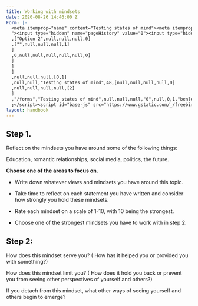 ```yaml
---
title: Working with mindsets
date: 2020-08-26 14:46:00 Z
Form: |-
  <meta itemprop="name" content="Testing states of mind"><meta itemprop="faviconUrl" content="https://ssl.gstatic.com/docs/spreadsheets/forms/favicon_qp2.png"><meta itemprop="url" content="https://docs.google.com/forms/d/e/1FAIpQLSfnT1J2qYOd3B2MOLzYzA_c0zysKAInUhOWidXAT3dNn3IN4A/viewform?embedded=true&amp;usp=embed_googleplus"><meta itemprop="embedURL" content="https://docs.google.com/forms/d/e/1FAIpQLSfnT1J2qYOd3B2MOLzYzA_c0zysKAInUhOWidXAT3dNn3IN4A/viewform?embedded=true&amp;usp=embed_googleplus"><meta itemprop="thumbnailUrl" content="https://ssl.gstatic.com/docs/forms/social/social-forms-big-2.png"><meta itemprop="image" content="https://ssl.gstatic.com/docs/forms/social/social-forms-big-2.png"><meta itemprop="imageUrl" content="https://ssl.gstatic.com/docs/forms/social/social-forms-big-2.png"><div class="freebirdFormviewerViewFormContentWrapper"><div class="freebirdFormviewerViewCenteredContent"><form action="https://docs.google.com/forms/u/0/d/e/1FAIpQLSfnT1J2qYOd3B2MOLzYzA_c0zysKAInUhOWidXAT3dNn3IN4A/formResponse?embedded=true" target="_self" method="POST" id="mG61Hd" jsmodel="TOfxwf Q91hve" data-response="%.@.[]]" data-first-entry="0" data-last-entry="1" data-is-first-page="true"><div jscontroller="yUS4Lc" jsaction="rcuQ6b:rcuQ6b;UxRBlf:rcuQ6b;"><div jsname="o6bZLc"></div></div><div class="freebirdFormviewerViewFormCard exportFormCard"><div class="freebirdFormviewerViewFormContent"><div class="freebirdFormviewerViewNoPadding"><div class="freebirdFormviewerViewHeaderHeader exportHeader"><div class="freebirdFormviewerViewHeaderThemeStripe freebirdSolidBackground exportThemeStripe"></div><div class="freebirdFormviewerViewHeaderTitleRow"><div class="freebirdFormviewerViewHeaderTitle exportFormTitle freebirdCustomFont" dir="auto" role="heading" aria-level="1">Testing states of mind</div></div><div jsname="F0H8Yc" class="freebirdCommonViewSecurequizSecureQuizBannerContainer"></div></div></div><div class="freebirdFormviewerViewItemList" role="list"><div class="freebirdFormviewerViewNumberedItemContainer"><div jsmodel="CP1oW" data-params="%.@.[1625250885,&quot;This is a question&quot;,null,2,[[128768515,[[&quot;Option 1&quot;,null,null,null,false],[&quot;Option 2&quot;,null,null,null,false],[&quot;&quot;,null,null,null,true]],false,[],[],null,null,null,false]],null,null,null,[]],&quot;i1&quot;,&quot;i2&quot;,&quot;i3&quot;,false]" class="m2"><div jscontroller="sWGJ4b" jsaction="EEvAHc:yfX9oc;" class="freebirdFormviewerComponentsQuestionBaseRoot"><div class="freebirdFormviewerComponentsQuestionBaseHeader"><div class="freebirdFormviewerComponentsQuestionBaseTitleDescContainer"><div id="i1" class="freebirdFormviewerComponentsQuestionBaseTitle exportItemTitle freebirdCustomFont" role="heading" aria-level="3">This is a question</div><div class="freebirdFormviewerComponentsQuestionBaseDescription" id="i2"></div></div></div><div jscontroller="UmOCme" jsaction="rcuQ6b:vZc4S;O22p3e:zjh6rb;b2trFe:eVidQc;JIbuQc:RgMCxe(YlCLKb);sPvj8e:d3sQLd;TYy3Ne:RgMCxe;" class="freebirdFormviewerComponentsQuestionRadioRoot" jsname="GCYh9b"><input type="hidden" name="entry.128768515_sentinel" jsname="DTMEae"><div jscontroller="eFy6Rc" jsaction="sPvj8e:Gh295d" jsname="cnAzRb"><div class="appsMaterialWizToggleRadiogroupGroupContainer exportGroupContainer freebirdFormviewerViewItemsRadiogroupRadioGroup" jscontroller="wPRNsd" jsshadow="" jsaction="keydown: I481le;JIbuQc:JIbuQc;rcuQ6b:rcuQ6b" jsname="wCJL8" aria-labelledby="i1" aria-describedby="i2 i3" role="radiogroup"><span jsslot="" role="presentation" jsname="bN97Pc" class="appsMaterialWizToggleRadiogroupGroupContent exportGroupContent"><div class="freebirdFormviewerComponentsQuestionRadioChoicesContainer"><div class="freebirdFormviewerComponentsQuestionRadioChoice freebirdFormviewerComponentsQuestionRadioOptionContainer"><label for="i5" class="docssharedWizToggleLabeledContainer freebirdFormviewerComponentsQuestionRadioRadio"><div class="docssharedWizToggleLabeledLabelWrapper exportLabelWrapper"><div class="appsMaterialWizToggleRadiogroupElContainer exportContainerEl  docssharedWizToggleLabeledControl freebirdThemedRadio freebirdThemedRadioDarkerDisabled"><div id="i5" class="appsMaterialWizToggleRadiogroupEl exportToggleEl" jscontroller="D8e5bc" jsaction="keydown:I481le;dyRcpb:dyRcpb;click:cOuCgd; mousedown:UX7yZ; mouseup:lbsD7e; mouseenter:tfO1Yc; mouseleave:JywGue; focus:AHmuwe; blur:O22p3e; contextmenu:mg9Pef;touchstart:p6p2H; touchmove:FwuNnf; touchend:yfqBxc(preventMouseEvents=true|preventDefault=true); touchcancel:JMtRjd;" jsshadow="" aria-label="Option 1" data-value="Option 1" role="radio" aria-checked="false" aria-posinset="1" aria-setsize="3" tabindex="0"><div class="appsMaterialWizToggleRadiogroupInk exportInk"></div><div class="appsMaterialWizToggleRadiogroupInnerBox"></div><div class="appsMaterialWizToggleRadiogroupRadioButtonContainer"><div class="appsMaterialWizToggleRadiogroupOffRadio exportOuterCircle"><div class="appsMaterialWizToggleRadiogroupOnRadio exportInnerCircle"></div></div></div></div></div><div class="docssharedWizToggleLabeledContent"><div class="docssharedWizToggleLabeledPrimaryText"><span dir="auto" class="docssharedWizToggleLabeledLabelText exportLabel freebirdFormviewerComponentsQuestionRadioLabel">Option 1</span></div></div></div></label></div><div class="freebirdFormviewerComponentsQuestionRadioChoice freebirdFormviewerComponentsQuestionRadioOptionContainer"><label for="i8" class="docssharedWizToggleLabeledContainer freebirdFormviewerComponentsQuestionRadioRadio"><div class="docssharedWizToggleLabeledLabelWrapper exportLabelWrapper"><div class="appsMaterialWizToggleRadiogroupElContainer exportContainerEl  docssharedWizToggleLabeledControl freebirdThemedRadio freebirdThemedRadioDarkerDisabled"><div id="i8" class="appsMaterialWizToggleRadiogroupEl exportToggleEl" jscontroller="D8e5bc" jsaction="keydown:I481le;dyRcpb:dyRcpb;click:cOuCgd; mousedown:UX7yZ; mouseup:lbsD7e; mouseenter:tfO1Yc; mouseleave:JywGue; focus:AHmuwe; blur:O22p3e; contextmenu:mg9Pef;touchstart:p6p2H; touchmove:FwuNnf; touchend:yfqBxc(preventMouseEvents=true|preventDefault=true); touchcancel:JMtRjd;" jsshadow="" aria-label="Option 2" data-value="Option 2" role="radio" aria-checked="false" aria-posinset="2" aria-setsize="3" tabindex="-1"><div class="appsMaterialWizToggleRadiogroupInk exportInk"></div><div class="appsMaterialWizToggleRadiogroupInnerBox"></div><div class="appsMaterialWizToggleRadiogroupRadioButtonContainer"><div class="appsMaterialWizToggleRadiogroupOffRadio exportOuterCircle"><div class="appsMaterialWizToggleRadiogroupOnRadio exportInnerCircle"></div></div></div></div></div><div class="docssharedWizToggleLabeledContent"><div class="docssharedWizToggleLabeledPrimaryText"><span dir="auto" class="docssharedWizToggleLabeledLabelText exportLabel freebirdFormviewerComponentsQuestionRadioLabel">Option 2</span></div></div></div></label></div><div class="freebirdFormviewerComponentsQuestionRadioChoice freebirdFormviewerComponentsQuestionRadioOptionContainer freebirdFormviewerComponentsQuestionRadioOtherChoice" jsname="MaDKvc"><label for="i11" class="docssharedWizToggleLabeledContainer freebirdFormviewerComponentsQuestionRadioRadio"><div class="docssharedWizToggleLabeledLabelWrapper exportLabelWrapper"><div class="appsMaterialWizToggleRadiogroupElContainer exportContainerEl  docssharedWizToggleLabeledControl freebirdThemedRadio freebirdThemedRadioDarkerDisabled"><div id="i11" class="appsMaterialWizToggleRadiogroupEl exportToggleEl" jscontroller="D8e5bc" jsaction="keydown:I481le;dyRcpb:dyRcpb;click:cOuCgd; mousedown:UX7yZ; mouseup:lbsD7e; mouseenter:tfO1Yc; mouseleave:JywGue; focus:AHmuwe; blur:O22p3e; contextmenu:mg9Pef;touchstart:p6p2H; touchmove:FwuNnf; touchend:yfqBxc(preventMouseEvents=true|preventDefault=true); touchcancel:JMtRjd;" jsshadow="" data-value="__other_option__" role="radio" aria-checked="false" aria-posinset="3" aria-setsize="3" tabindex="0"><div class="appsMaterialWizToggleRadiogroupInk exportInk"></div><div class="appsMaterialWizToggleRadiogroupInnerBox"></div><div class="appsMaterialWizToggleRadiogroupRadioButtonContainer"><div class="appsMaterialWizToggleRadiogroupOffRadio exportOuterCircle"><div class="appsMaterialWizToggleRadiogroupOnRadio exportInnerCircle"></div></div></div></div></div><div class="docssharedWizToggleLabeledContent"><div class="docssharedWizToggleLabeledPrimaryText"><span dir="auto" class="docssharedWizToggleLabeledLabelText exportLabel freebirdFormviewerComponentsQuestionRadioLabel">Other:</span></div></div></div></label><div class="freebirdFormviewerComponentsQuestionRadioOtherInput" jsaction="keydown:npT2md" jsshadow=""><span jsslot=""><div class="quantumWizTextinputSimpleinputEl freebirdThemedInput freebirdFormviewerComponentsQuestionRadioOtherInputElement" jscontroller="pxq3x" jsaction="clickonly:KjsqPd; focus:Jt1EX; blur:fpfTEe; input:Lg5SV" jsshadow="" jsname="R6ztRd"><div class="quantumWizTextinputSimpleinputMainContent exportContent"><div class="quantumWizTextinputSimpleinputContentArea"><input type="text" class="quantumWizTextinputSimpleinputInput exportInput" jsname="YPqjbf" autocomplete="off" tabindex="0" aria-label="Other response" dir="auto" data-initial-dir="auto" data-initial-value=""></div><div class="quantumWizTextinputSimpleinputUnderline exportUnderline"></div><div jsname="XmnwAc" class="quantumWizTextinputSimpleinputFocusUnderline exportFocusUnderline"></div></div></div></span></div></div></div></span></div></div><div class="freebirdFormviewerComponentsQuestionRadioFooter"><div class="freebirdWidgetsDeselectableradioButton freebirdWidgetsDeselectableradioHidden" jsname="YlCLKb"><div role="button" class="appsMaterialWizButtonEl appsMaterialWizButtonPaperbuttonEl appsMaterialWizButtonPaperbuttonText" jscontroller="VXdfxd" jsaction="click:cOuCgd; mousedown:UX7yZ; mouseup:lbsD7e; mouseenter:tfO1Yc; mouseleave:JywGue;touchstart:p6p2H; touchmove:FwuNnf; touchend:yfqBxc(preventMouseEvents=true|preventDefault=true); touchcancel:JMtRjd;focus:AHmuwe; blur:O22p3e; contextmenu:mg9Pef;" jsshadow="" aria-disabled="false" tabindex="0"><div class="appsMaterialWizButtonPaperbuttonRipple exportInk" jsname="ksKsZd"></div><div class="appsMaterialWizButtonPaperbuttonFocusOverlay exportOverlay"></div><span jsslot="" class="appsMaterialWizButtonPaperbuttonContent exportButtonContent"><span class="appsMaterialWizButtonPaperbuttonLabel quantumWizButtonPaperbuttonLabel exportLabel">Clear selection</span></span></div></div></div></div><div jsname="Rfh2Tc" class="freebirdFormviewerComponentsQuestionBaseValidationError" id="i3" role="alert"></div></div></div></div></div><div class="freebirdFormviewerViewNavigationNavControls" jscontroller="lSvzH" jsaction="rcuQ6b:npT2md;JIbuQc:Gl574d(QR6bsb),V3upec(GeGHKb),HiUbje(M2UYVd),NPBnCf(OCpkoe);" data-shuffle-seed="-7913100039820221075" data-should-execute-invisible-captcha-challenge="false" data-is-receipt-checked="false"><div class="freebirdFormviewerViewNavigationButtonsAndProgress"><div class="freebirdFormviewerViewNavigationLeftButtons"><div role="button" class="appsMaterialWizButtonEl appsMaterialWizButtonPaperbuttonEl appsMaterialWizButtonPaperbuttonFilled freebirdFormviewerViewNavigationSubmitButton freebirdThemedFilledButtonM2" jscontroller="VXdfxd" jsaction="click:cOuCgd; mousedown:UX7yZ; mouseup:lbsD7e; mouseenter:tfO1Yc; mouseleave:JywGue;touchstart:p6p2H; touchmove:FwuNnf; touchend:yfqBxc(preventMouseEvents=true|preventDefault=true); touchcancel:JMtRjd;focus:AHmuwe; blur:O22p3e; contextmenu:mg9Pef;" jsshadow="" jsname="M2UYVd" aria-disabled="false" tabindex="0"><div class="appsMaterialWizButtonPaperbuttonRipple exportInk" jsname="ksKsZd"></div><div class="appsMaterialWizButtonPaperbuttonFocusOverlay exportOverlay"></div><span jsslot="" class="appsMaterialWizButtonPaperbuttonContent exportButtonContent"><span class="appsMaterialWizButtonPaperbuttonLabel quantumWizButtonPaperbuttonLabel exportLabel">Submit</span></span></div></div></div><div class="freebirdFormviewerViewNavigationPasswordWarning">Never submit passwords through Google Forms.</div></div><input type="hidden" name="fvv" value="1"><input type="hidden" name="draftResponse" value="[null,null,&quot;-7913100039820221075&quot;]
  "><input type="hidden" name="pageHistory" value="0"><input type="hidden" name="fbzx" value="-7913100039820221075"></div><div class="freebirdFormviewerViewFooterEmbeddedBackground"><div class="freebirdFormviewerViewFooterFooterContainer"><div class="freebirdFormviewerViewFooterFooterBarLeft"><div class="freebirdFormviewerViewFooterEmbeddedLogoImage"><a dir="auto" href="//www.google.com/forms/about/?utm_source=product&amp;utm_medium=forms_logo&amp;utm_campaign=forms"><img src="https://www.gstatic.com/images/branding/googlelogo/svg/googlelogo_dark_clr_74x24px.svg" alt="Google" height="14px" width="45px"><span class="freebirdCommonViewProductnameEmbedLockupText">Forms</span></a></div><div class="freebirdFormviewerViewFooterEmbeddedDisclaimer freebirdDisclaimerColor">This form was created inside Benlongdendesign.co.uk.</div></div><div class="freebirdFormviewerViewFooterFooterBarRight"><div class="freebirdFormviewerViewFooterEmbeddedFooterIconContainer"><div class="freebirdFormviewerViewFooterEmbeddedMenu"><div role="button" class="quantumWizButtonEl quantumWizMenuPapermenuiconbuttonEl quantumWizMenuPapermenuiconbuttonLight freebirdFormviewerViewFooterEmbeddedMenu freebirdFormviewerViewFooterOverflowButton" jscontroller="iSvg6e" jsaction="click:cOuCgd; mousedown:UX7yZ; mouseup:lbsD7e; mouseenter:tfO1Yc; mouseleave:JywGue; focus:AHmuwe; blur:O22p3e; contextmenu:mg9Pef;touchstart:p6p2H; touchmove:FwuNnf; touchend:yfqBxc(preventMouseEvents=true|preventDefault=true); touchcancel:JMtRjd;;keydown:I481le;" jsshadow="" jsname="pzCKEc" aria-label="More" aria-disabled="false" tabindex="0" data-tooltip="More" aria-haspopup="true" aria-expanded="false" data-menu-corner="bottom-end" data-tooltip-vertical-offset="-12" data-tooltip-horizontal-offset="0" data-tooltip-position="top"><div class="quantumWizMenuPapermenuiconbuttonRipple exportInk" jsname="ksKsZd"></div><span jsslot="" class="quantumWizMenuPapermenuiconbuttonContent exportContent"><span class="quantumWizMenuPapermenuiconbuttonLabel exportLabel"><div class="freebirdMaterialIconIconEl freebirdMaterialIconIconUpdatedM2"><div class="freebirdMaterialIconIconImage freebirdMaterialIconIconDarkIcon freebird-qp-icon-more-vertical-b" aria-hidden="true">&nbsp;</div><div class="freebirdMaterialIconIconImage freebirdMaterialIconIconLightIcon freebird-qp-icon-more-vertical-w" aria-hidden="true">&nbsp;</div><div class="freebirdMaterialIconIconImage freebirdMaterialIconIconM2Icon freebird-qp-icon-more-vertical-m2" aria-hidden="true">&nbsp;</div></div></span></span><div jsname="xl07Ob" style="display:none" aria-hidden="true"><div class="quantumWizMenuPapermenuMenu" jscontroller="uY3Nvd" jsaction="IpSVtb:TvD9Pc;fEN2Ze:xzS4ub;frq95c:LNeFm;cFpp9e:J9oOtd; click:H8nU8b; mouseup:H8nU8b; keydown:I481le; keypress:Kr2w4b; blur:O22p3e; focus:H8nU8b" role="menu" tabindex="0" jsshadow="" data-back-to-cancel="false"><div class="quantumWizMenuPapermenuMenuScrollBox" jsaction="mousedown:p8EH2c; touchstart:p8EH2c;"><div class="quantumWizMenuPapermenuMenuContent exportMenuContent"><a href="https://docs.google.com/forms/u/0/d/e/1FAIpQLSfnT1J2qYOd3B2MOLzYzA_c0zysKAInUhOWidXAT3dNn3IN4A/reportabuse?source=https://docs.google.com/forms/d/e/1FAIpQLSfnT1J2qYOd3B2MOLzYzA_c0zysKAInUhOWidXAT3dNn3IN4A/viewform?embedded%3Dtrue" target="_blank" class="freebirdFormviewerViewFooterMenuLink"><span jsslot="" class="quantumWizMenuPapermenuMenuItem" jsaction="click:o6ZaF; mousedown:lAhnzb; mouseup:Osgxgf; mouseenter:SKyDAe; mouseleave:xq3APb;touchstart:jJiBRc; touchmove:kZeBdd; touchend:VfAz8(preventMouseEvents=true)" jsname="j7LFlb" aria-label="Report abuse" role="menuitem" tabindex="-1"><div class="quantumWizMenuPapermenuRipple exportInk" jsname="ksKsZd"></div><div class="quantumWizMenuPapermenuMenuItemContent exportContent"><div class="quantumWizMenuPapermenuMenuItemLabel">Report abuse</div></div></span></a><a href="https://policies.google.com/terms" target="_blank" class="freebirdFormviewerViewFooterMenuLink"><span jsslot="" class="quantumWizMenuPapermenuMenuItem" jsaction="click:o6ZaF; mousedown:lAhnzb; mouseup:Osgxgf; mouseenter:SKyDAe; mouseleave:xq3APb;touchstart:jJiBRc; touchmove:kZeBdd; touchend:VfAz8(preventMouseEvents=true)" jsname="j7LFlb" aria-label="Terms of Service" role="menuitem" tabindex="-1"><div class="quantumWizMenuPapermenuRipple exportInk" jsname="ksKsZd"></div><div class="quantumWizMenuPapermenuMenuItemContent exportContent"><div class="quantumWizMenuPapermenuMenuItemLabel">Terms of Service</div></div></span></a><a href="https://policies.google.com/privacy" target="_blank" class="freebirdFormviewerViewFooterMenuLink"><span jsslot="" class="quantumWizMenuPapermenuMenuItem" jsaction="click:o6ZaF; mousedown:lAhnzb; mouseup:Osgxgf; mouseenter:SKyDAe; mouseleave:xq3APb;touchstart:jJiBRc; touchmove:kZeBdd; touchend:VfAz8(preventMouseEvents=true)" jsname="j7LFlb" aria-label="Privacy Policy" role="menuitem" tabindex="-1"><div class="quantumWizMenuPapermenuRipple exportInk" jsname="ksKsZd"></div><div class="quantumWizMenuPapermenuMenuItemContent exportContent"><div class="quantumWizMenuPapermenuMenuItemLabel">Privacy Policy</div></div></span></a></div></div></div></div></div></div></div></div></div></div></div></form></div></div><script type="text/javascript" nonce="">var FB_PUBLIC_LOAD_DATA_ = [null,[null,[[1625250885,"This is a question",null,2,[[128768515,[["Option 1",null,null,null,0]
  ,["Option 2",null,null,null,0]
  ,["",null,null,null,1]
  ]
  ,0,null,null,null,null,null,0]
  ]
  ]
  ]
  ,null,null,null,[0,1]
  ,null,null,"Testing states of mind",48,[null,null,null,null,0]
  ,null,null,null,null,[2]
  ]
  ,"/forms","Testing states of mind",null,null,null,"0",null,0,1,"benlongdendesign.co.uk","Benlongdendesign.co.uk",1,"e/1FAIpQLSfnT1J2qYOd3B2MOLzYzA_c0zysKAInUhOWidXAT3dNn3IN4A",1,"[{\"data\":{\"value\":[]},\"keyPath\":[\"syncMap\",\"applicationFonts\",\"6\"],\"state\":{\"hashValue\":\"00000000\"}},{\"data\":{\"value\":[]},\"keyPath\":[\"syncMap\",\"domainFonts\",\"0\"],\"state\":{\"hashValue\":\"00000000\"}},{\"data\":{\"familyList\":[\"Alegreya\",\"Amatic SC\",\"Bree Serif\",\"Calibri\",\"Cambria\",\"Merriweather\",\"Permanent Marker\",\"Pinyon Script\",\"Playfair Display\",\"Proxima Nova\",\"Roboto\",\"Roboto Mono\",\"Ultra\",\"Varela Round\"],\"recentlyUsedFamilyList\":[],\"transitionedFamilyList\":[],\"hasTransitioned\":true},\"keyPath\":[\"syncMap\",\"preferences\",\"docs-fonts\"],\"state\":{\"timestamp\":1598893124222000}},{\"data\":{\"value\":2},\"keyPath\":[\"syncMap\",\"preferences\",\"docs-hats_dc\"],\"state\":{\"timestamp\":1594226780507187}},{\"data\":{\"value\":true},\"keyPath\":[\"syncMap\",\"preferences\",\"docs-hats_st\"],\"state\":{\"timestamp\":1594226780507187}},{\"data\":{\"value\":[]},\"keyPath\":[\"syncMap\",\"preferences\",\"docs-hats_sth\"],\"state\":{\"timestamp\":1594226780507187}},{\"data\":{\"editorTemplatesAnnounce\":true,\"chartImport\":true,\"editorDomainTemplatesAnnounce\":true,\"editorAnalyticsOnboarding\":true,\"editorAnalyticsMiniBundle\":true,\"blameLaunch\":true,\"smartCompose\":true,\"saveIndicator\":true},\"keyPath\":[\"syncMap\",\"preferences\",\"docs-global_promos\",\"0\"],\"state\":{\"timestamp\":1592315511470821}},{\"data\":{\"value\":false},\"keyPath\":[\"syncMap\",\"preferences\",\"mae-show_addons_menu_promo\"],\"state\":{\"timestamp\":1598893124231000}},{\"data\":{\"value\":false},\"keyPath\":[\"syncMap\",\"preferences\",\"docs-homescreen-aips\"],\"state\":{\"timestamp\":1514559298261891}},{\"data\":{},\"keyPath\":[\"syncMap\",\"preferences\",\"docs-homescreen-asp\",\"6\"],\"state\":{\"timestamp\":1592315511470821}},{\"data\":{\"value\":0},\"keyPath\":[\"syncMap\",\"preferences\",\"docs-homescreen-ftbdct\"],\"state\":{\"timestamp\":1514559298261891}},{\"data\":{\"value\":false},\"keyPath\":[\"syncMap\",\"preferences\",\"docs-homescreen-dbs\"],\"state\":{\"timestamp\":1514559298261891}},{\"data\":{\"value\":true},\"keyPath\":[\"syncMap\",\"preferences\",\"docs-homescreen-ht\"],\"state\":{\"timestamp\":1514559298261891}},{\"data\":{\"value\":true},\"keyPath\":[\"syncMap\",\"preferences\",\"docs-homescreen-wws\"],\"state\":{\"timestamp\":1514559298261891}},{\"data\":{\"value\":0},\"keyPath\":[\"syncMap\",\"preferences\",\"docs-etg-lvt\"],\"state\":{\"timestamp\":1598893124236000}},{\"data\":{\"viewMode\":1},\"keyPath\":[\"syncMap\",\"preferences\",\"docs-chrome\",\"1\"],\"state\":{\"timestamp\":1584200682713465}},{\"data\":{\"viewMode\":1},\"keyPath\":[\"syncMap\",\"preferences\",\"docs-chrome\",\"5\"],\"state\":{\"timestamp\":1584200682713465}},{\"data\":{\"value\":false},\"keyPath\":[\"syncMap\",\"preferences\",\"docs-screenreader\"],\"state\":{\"timestamp\":1598893124241000}},{\"data\":{\"value\":false},\"keyPath\":[\"syncMap\",\"preferences\",\"docs-enable_braille\"],\"state\":{\"timestamp\":1598893124241000}},{\"data\":{\"value\":false},\"keyPath\":[\"syncMap\",\"preferences\",\"docs-mute_collaborators\"],\"state\":{\"timestamp\":1598893124241000}},{\"data\":{\"value\":true},\"keyPath\":[\"syncMap\",\"preferences\",\"freebird-show_chooser\"],\"state\":{\"timestamp\":1598892169231170}},{\"data\":{\"value\":true},\"keyPath\":[\"syncMap\",\"preferences\",\"freebird-show_link_form_promo\"],\"state\":{\"timestamp\":1598892169231170}},{\"data\":{\"value\":true},\"keyPath\":[\"syncMap\",\"preferences\",\"freebird-show_whats_new\"],\"state\":{\"timestamp\":1598892169231170}},{\"data\":{\"value\":true},\"keyPath\":[\"syncMap\",\"preferences\",\"freebird-expand_dasher_options\"],\"state\":{\"timestamp\":1598892169231170}},{\"data\":{\"proto\":\"[]\\n\"},\"keyPath\":[\"syncMap\",\"preferences\",\"freebird-auto_create_sink\"],\"state\":{\"timestamp\":1598893124245000}},{\"data\":{\"proto\":\"[]\\n\"},\"keyPath\":[\"syncMap\",\"preferences\",\"freebird-ui_version\"],\"state\":{\"timestamp\":1598893124246000}},{\"data\":{\"value\":false},\"keyPath\":[\"syncMap\",\"preferences\",\"freebird-questions_required_by_default\"],\"state\":{\"timestamp\":1598892169231170}},{\"data\":{\"value\":false},\"keyPath\":[\"syncMap\",\"preferences\",\"freebird-collect_usernames_by_default\"],\"state\":{\"timestamp\":1598892169231170}},{\"data\":{\"value\":0},\"keyPath\":[\"syncMap\",\"preferences\",\"freebird-default_point_value\"],\"state\":{\"timestamp\":1598892169231170}},{\"data\":{\"value\":true},\"keyPath\":[\"syncMap\",\"preferences\",\"freebird-show_assessments_guided_help\"],\"state\":{\"timestamp\":1598892169231170}},{\"data\":{\"value\":true},\"keyPath\":[\"syncMap\",\"preferences\",\"freebird-autovalidate_guided_help\"],\"state\":{\"timestamp\":1598892169231170}},{\"data\":{\"value\":true},\"keyPath\":[\"syncMap\",\"preferences\",\"freebird-show_qxq_guided_help\"],\"state\":{\"timestamp\":1598892169231170}},{\"data\":{\"value\":false},\"keyPath\":[\"syncMap\",\"preferences\",\"freebird-show_braveheart_guided_help\"],\"state\":{\"timestamp\":1598892169231170}},{\"data\":{\"value\":true},\"keyPath\":[\"syncMap\",\"preferences\",\"freebird-show_manual_grading_guided_help\"],\"state\":{\"timestamp\":1598892169231170}},{\"data\":{\"value\":true},\"keyPath\":[\"syncMap\",\"preferences\",\"freebird-show_record_view_guided_help\"],\"state\":{\"timestamp\":1598892169231170}},{\"data\":{\"value\":true},\"keyPath\":[\"syncMap\",\"preferences\",\"freebird-show_brain_guided_help\"],\"state\":{\"timestamp\":1598892169231170}},{\"data\":{\"value\":false},\"keyPath\":[\"syncMap\",\"preferences\",\"freebird-has_seen_braveheart_theme_warning\"],\"state\":{\"timestamp\":1598892169231170}},{\"data\":{\"value\":true},\"keyPath\":[\"syncMap\",\"preferences\",\"freebird-show_custom_themes_toast\"],\"state\":{\"timestamp\":1598892169231170}},{\"data\":{\"value\":true},\"keyPath\":[\"syncMap\",\"preferences\",\"freebird-show_edu_bundle_18_toast\"],\"state\":{\"timestamp\":1598892169231170}},{\"data\":{\"value\":true},\"keyPath\":[\"syncMap\",\"preferences\",\"freebird-show_quizzes_intro\"],\"state\":{\"timestamp\":1598892169231170}},{\"data\":{\"value\":true},\"keyPath\":[\"syncMap\",\"preferences\",\"freebird-show_business_forms_intro_guided_help\"],\"state\":{\"timestamp\":1598892169231170}},{\"data\":{\"value\":true},\"keyPath\":[\"syncMap\",\"preferences\",\"freebird-show_business_forms_add_a_step_guided_help\"],\"state\":{\"timestamp\":1598892169231170}},{\"data\":{\"value\":true},\"keyPath\":[\"syncMap\",\"preferences\",\"freebird-show_business_forms_new_step_guided_help\"],\"state\":{\"timestamp\":1598892169231170}},{\"data\":{\"value\":false},\"keyPath\":[\"syncMap\",\"preferences\",\"freebird-show_question_import_guided_help\"],\"state\":{\"timestamp\":1598892169231170}},{\"data\":{\"value\":true},\"keyPath\":[\"syncMap\",\"preferences\",\"freebird-show_locked_mode_guided_help\"],\"state\":{\"timestamp\":1598892169231170}},{\"data\":{\"value\":true},\"keyPath\":[\"syncMap\",\"preferences\",\"freebird-show_draft_responses_modal\"],\"state\":{\"timestamp\":1598892169231170}}]",1,0]
  ;</script><script id="base-js" src="https://www.gstatic.com/_/freebird/_/js/k=freebird.v.en_GB.VvzQZWe6YJI.O/d=1/ct=zgms/rs=AMjVe6j5T48Xpy2nNhMaw3OFovD5HB9Plw/m=viewer_base" nonce=""></script></body>
layout: handbook
---
```


## Step 1.

Reflect on the mindsets you have around some of the following things:

Education, romantic relationships, social media, politics, the future.

**Choose one of the areas to focus on.**

* Write down whatever views and mindsets you have around this topic.

* Take time to reflect on each statement you have written and consider how strongly you hold these mindsets.

* Rate each mindset on a scale of 1-10, with 10 being the strongest.

* Choose one of the strongest mindsets you have to work with in step 2.

## Step 2:

How does this mindset serve you? ( How has it helped you or provided you with something?)

How does this mindset limit you? ( How does it hold you back or prevent you from seeing other perspectives of yourself and others?)

If you detach from this mindset, what other ways of seeing yourself and others begin to emerge?
